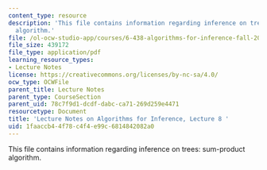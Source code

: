 ```yaml
---
content_type: resource
description: 'This file contains information regarding inference on trees: sum-product
  algorithm.'
file: /ol-ocw-studio-app/courses/6-438-algorithms-for-inference-fall-2014/1faaccb44f78c4f4e99c6814842082a0_MIT6_438F14_Lec8.pdf
file_size: 439172
file_type: application/pdf
learning_resource_types:
- Lecture Notes
license: https://creativecommons.org/licenses/by-nc-sa/4.0/
ocw_type: OCWFile
parent_title: Lecture Notes
parent_type: CourseSection
parent_uid: 78c7f9d1-dcdf-dabc-ca71-269d259e4471
resourcetype: Document
title: 'Lecture Notes on Algorithms for Inference, Lecture 8 '
uid: 1faaccb4-4f78-c4f4-e99c-6814842082a0
---
```

This file contains information regarding inference on trees: sum-product algorithm.